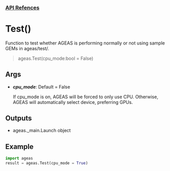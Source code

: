 ### [API Refences](https://nkmtmsys.github.io/Ageas/tutorial)


# Test()
Function to test whether AGEAS is performing normally or not using sample GEMs in ageas/test/.
> ageas.Test(cpu_mode:bool = False)


## **Args**

+ **_cpu_mode_**: Default = False

    If cpu_mode is on, AGEAS will be forced to only use CPU. Otherwise, AGEAS will automatically select device, preferring GPUs.


## **Outputs**
+ ageas._main.Launch object


## **Example**
```python
import ageas
result = ageas.Test(cpu_mode = True)
```
